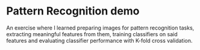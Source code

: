 <h1> Pattern Recognition demo </h1>

<p> An exercise where I learned preparing images for pattern recognition tasks, extracting meaningful features from them, training classifiers on said features and evaluating classifier performance with K-fold cross validation. </p>
